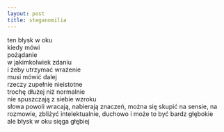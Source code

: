 ```yaml
---
layout: post
title: steganomilia
---
```


ten błysk w oku\
kiedy mówi\
pożądanie\
w jakimkolwiek zdaniu\
i żeby utrzymać wrażenie\
musi mówić dalej\
rzeczy zupełnie nieistotne\
trochę dłużej niż normalnie\
nie spuszczają z siebie wzroku\
słowa powoli wracają, nabierają znaczeń, można się skupić
na sensie, na rozmowie, zbliżyć intelektualnie, duchowo
i może to być bardz głębokie\
ale błysk w oku sięga głębiej
